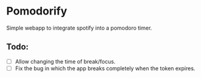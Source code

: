 # Pomodorify
Simple webapp to integrate spotify into a pomodoro timer.

## Todo:
  - [ ] Allow changing the time of break/focus.
  - [ ] Fix the bug in which the app breaks completely when the token expires.